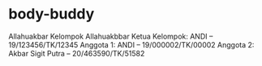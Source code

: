 # body-buddy

Allahuakbar
Kelompok Allahuakbbar
Ketua Kelompok: ANDI – 19/123456/TK/12345
Anggota 1: ANDI – 19/000002/TK/00002
Anggota 2: Akbar Sigit Putra – 20/463590/TK/51582
